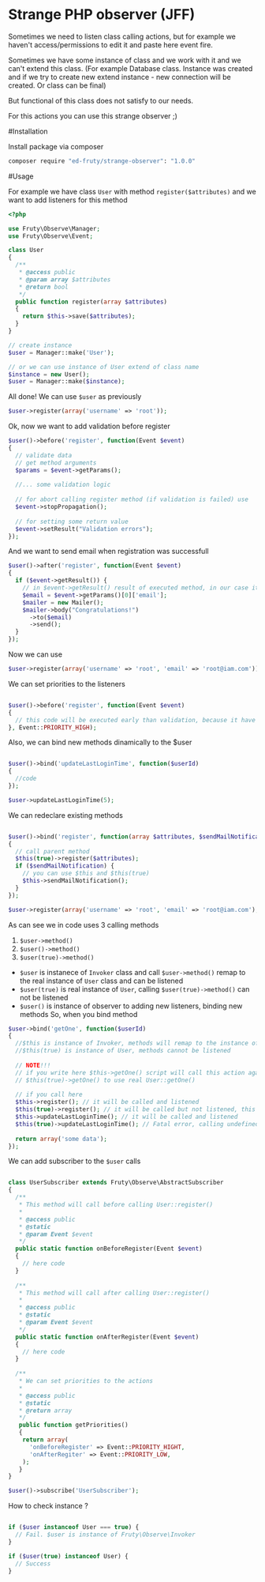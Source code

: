 Strange PHP observer (JFF)
================

Sometimes we need to listen class calling actions, but for example we haven't access/permissions to edit it and paste here event fire.

Sometimes we have some instance of class and we work with it and we can't extend this class. (For example Database class. Instance was created and if we try to create new extend instance - new connection will be created. Or class can be final)

But functional of this class does not satisfy to our needs.

For this actions you can use this strange observer ;)

#Installation

Install package via composer
  
  ```bash
  composer require "ed-fruty/strange-observer": "1.0.0"
```

#Usage

For example we have class `User` with method `register($attributes)` and we want to add listeners for this method

  ```php
  <?php
  
  use Fruty\Observe\Manager;
  use Fruty\Observe\Event;
  
  class User
  {
    /**
     * @access public
     * @param array $attributes
     * @return bool
     */
    public function register(array $attributes)
    {
      return $this->save($attributes);
    }
  }
  
  // create instance
  $user = Manager::make('User');
  
  // or we can use instance of User extend of class name
  $instance = new User();
  $user = Manager::make($instance);
  
  ```
  All done!
  We can use `$user` as previously
  
  ```php
  $user->register(array('username' => 'root'));
  ```
  Ok, now we want to add validation before register
  
  ```php
  $user()->before('register', function(Event $event)
  {
    // validate data
    // get method arguments
    $params = $event->getParams();
    
    //... some validation logic
    
    // for abort calling register method (if validation is failed) use
    $event->stopPropagation();
    
    // for setting some return value
    $event->setResult("Validation errors");
  });
  ```
  
  And we want to send email when registration was successfull
  
  ```php
  $user()->after('register', function(Event $event)
  {
    if ($event->getResult()) {
      // in $event->getResult() result of executed method, in our case it is boolean and if it true - registration was successfull, so send email
      $email = $event->getParams()[0]['email'];
      $mailer = new Mailer();
      $mailer->body("Congratulations!")
        ->to($email)
        ->send();
    }
  });
  
  ```
  
  Now we can use
  
  ```php
  $user->register(array('username' => 'root', 'email' => 'root@iam.com'));
  ```
  
  We can set priorities to the listeners
  
  ```php
  
  $user()->before('register', function(Event $event)
  {
    // this code will be executed early than validation, because it have higher priority (Event::PRIORITY_HIGH)
  }, Event::PRIORITY_HIGH);
  
  ```
  
  Also, we can bind new methods dinamically to the $user
  
  ```php
  
  $user()->bind('updateLastLoginTime', function($userId)
  {
    //code
  });
  
  $user->updateLastLoginTime(5);
  ```
  
  We can redeclare existing methods
  
  ```php
  
  $user()->bind('register', function(array $attributes, $sendMailNotification = true)
  {
    // call parent method
    $this(true)->register($attributes);
    if ($sendMailNotification) {
      // you can use $this and $this(true)
      $this->sendMailNotification();
    }
  });
  
  $user->register(array('username' => 'root', 'email' => 'root@iam.com'), true);
  ```
  
As can see we in code uses 3 calling methods
  1. `$user->method()`
  2. `$user()->method()`
  3. `$user(true)->method()`
  
   - `$user` is instanece of `Invoker` class and call `$user->method()` remap to the real instance of `User` class and can be listened
   - `$user(true)` is real instance of `User`, calling `$user(true)->method()` can not be listened
   - `$user()` is instance of observer to adding new listeners, binding new methods
So, when you bind method

  ```php
  $user->bind('getOne', function($userId)
  {
    //$this is instance of Invoker, methods will remap to the instance of User and they can be listened
    //$this(true) is instance of User, methods cannot be listened
    
    // NOTE!!!
    // if you write here $this->getOne() script will call this action again and again, so you must to use 
    // $this(true)->getOne() to use real User::getOne()
    
    // if you call here
    $this->register(); // it will be called and listened
    $this(true)->register(); // it will be called but not listened, this is original User::register()
    $this->updateLastLoginTime(); // it will be called and listened
    $this(true)->updateLastLoginTime(); // Fatal error, calling undefined method User::updateLastLoginTime()
    
    return array('some data');
  });
  
  ```
  
  We can add subscriber to the `$user` calls
  
  ```php
  
  class UserSubscriber extends Fruty\Observe\AbstractSubscriber
  {
    /**
     * This method will call before calling User::register()
     *
     * @access public
     * @static 
     * @param Event $event
     */
    public static function onBeforeRegister(Event $event)
    {
      // here code
    }
    
    /**
     * This method will call after calling User::register()
     *
     * @access public
     * @static 
     * @param Event $event
     */
    public static function onAfterRegister(Event $event)
    {
      // here code
    }
    
    /**
     * We can set priorities to the actions
     *
     * @access public
     * @static
     * @return array
     */
     public function getPriorities()
     {
      return array(
        'onBeforeRegister' => Event::PRIORITY_HIGHT,
        'onAfterRegiter' => Event::PRIORITY_LOW,
      );
     }
  }
  
  $user()->subscribe('UserSubscriber');
  
  ```
  
  How to check instance ?
  
  ```php
  
  if ($user instanceof User === true) {
    // Fail. $user is instance of Fruty\Observe\Invoker
  }
  
  if ($user(true) instanceof User) {
    // Success
  }
